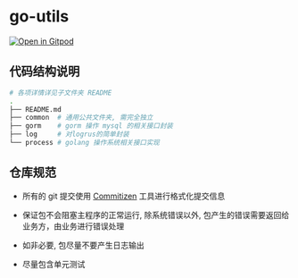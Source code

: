 # go-utils

[![Open in Gitpod](https://gitpod.io/button/open-in-gitpod.svg)](https://gitpod.io/#https://github.com/tryturned/go-utils)

## 代码结构说明

```bash
# 各项详情详见子文件夹 README
.
├── README.md
├── common  # 通用公共文件夹, 需完全独立
├── gorm    # gorm 操作 mysql 的相关接口封装
├── log     # 对logrus的简单封装
└── process # golang 操作系统相关接口实现
```

## 仓库规范

- 所有的 git 提交使用 [Commitizen](https://github.com/commitizen/cz-cli) 工具进行格式化提交信息

- 保证包不会阻塞主程序的正常运行, 除系统错误以外, 包产生的错误需要返回给业务方，由业务进行错误处理

- 如非必要, 包尽量不要产生日志输出

- 尽量包含单元测试
